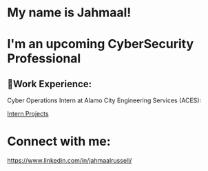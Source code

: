 # My name is Jahmaal!
# I'm an upcoming CyberSecurity Professional

## 🏅Work Experience:
Cyber Operations Intern at Alamo City Engineering Services (ACES):

[Intern Projects](https://github.com/jahmaalrussell/Cyber-Security-Projects)

# Connect with me:
https://www.linkedin.com/in/jahmaalrussell/
